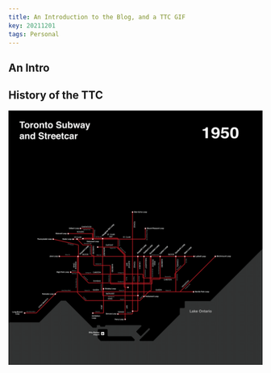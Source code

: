 ```yaml
---
title: An Introduction to the Blog, and a TTC GIF
key: 20211201
tags: Personal
---
```


## An Intro

## History of the TTC

![History of the TTC 1950-2024](img/ttc_history.gif)